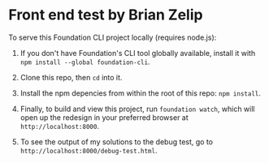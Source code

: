 # Front end test by Brian Zelip

To serve this Foundation CLI project locally (requires node.js):

1. If you don't have Foundation's CLI tool globally available, install it with `npm install --global foundation-cli`.

2. Clone this repo, then `cd` into it.

3. Install the npm depencies from within the root of this repo: `npm install`.

4. Finally, to build and view this project, run `foundation watch`, which will open up the redesign in your preferred browser at `http://localhost:8000`.

5. To see the output of my solutions to the debug test, go to `http://localhost:8000/debug-test.html`.

